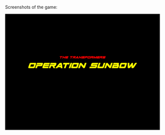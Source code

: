 Screenshots of the game:

![](https://github.com/ObotPrime/the-transformers-operation-sunbow/blob/master/TTOSscreenshot1.png)
